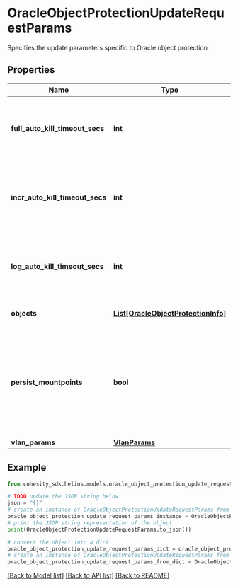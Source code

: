 # OracleObjectProtectionUpdateRequestParams

Specifies the update parameters specific to Oracle object protection

## Properties

Name | Type | Description | Notes
------------ | ------------- | ------------- | -------------
**full_auto_kill_timeout_secs** | **int** | Time in seconds after which the full backup of the database in given backup job should be auto-killed. | [optional] 
**incr_auto_kill_timeout_secs** | **int** | Time in seconds after which the incremental backup of the database in given backup job should be auto-killed. | [optional] 
**log_auto_kill_timeout_secs** | **int** | Time in seconds after which the log backup of the database in given backup job should be auto-killed. | [optional] 
**objects** | [**List[OracleObjectProtectionInfo]**](OracleObjectProtectionInfo.md) | Specifies the list of object ids to be protected. | 
**persist_mountpoints** | **bool** | Specifies whether the mountpoints created while backing up Oracle DBs should be persisted.Defaults to true if value is null to handle the backward compatibility for the upgrade case. | [optional] [default to True]
**vlan_params** | [**VlanParams**](VlanParams.md) |  | [optional] 

## Example

```python
from cohesity_sdk.helios.models.oracle_object_protection_update_request_params import OracleObjectProtectionUpdateRequestParams

# TODO update the JSON string below
json = "{}"
# create an instance of OracleObjectProtectionUpdateRequestParams from a JSON string
oracle_object_protection_update_request_params_instance = OracleObjectProtectionUpdateRequestParams.from_json(json)
# print the JSON string representation of the object
print(OracleObjectProtectionUpdateRequestParams.to_json())

# convert the object into a dict
oracle_object_protection_update_request_params_dict = oracle_object_protection_update_request_params_instance.to_dict()
# create an instance of OracleObjectProtectionUpdateRequestParams from a dict
oracle_object_protection_update_request_params_from_dict = OracleObjectProtectionUpdateRequestParams.from_dict(oracle_object_protection_update_request_params_dict)
```
[[Back to Model list]](../README.md#documentation-for-models) [[Back to API list]](../README.md#documentation-for-api-endpoints) [[Back to README]](../README.md)


